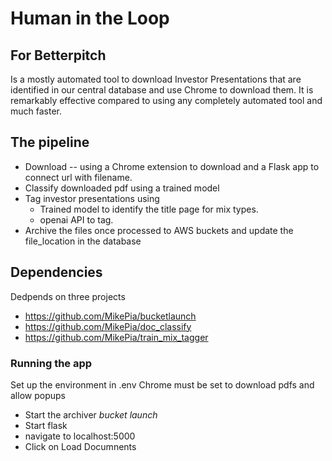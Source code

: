 # Human in the Loop
## For Betterpitch
Is a mostly automated  tool to download Investor Presentations  that are identified in our central database and use Chrome to download them. It is remarkably effective compared to using any completely automated tool and much faster.

## The pipeline
* Download --  using a Chrome extension to download and a Flask app to connect url with filename.
* Classify downloaded pdf  using a trained model
* Tag investor presentations using 
  * Trained model to identify the title page for mix types.
  * openai API  to tag.
* Archive the files once processed to AWS buckets and update the file_location in the database

## Dependencies
Dedpends on three projects
* https://github.com/MikePia/bucketlaunch
* https://github.com/MikePia/doc_classify
* https://github.com/MikePia/train_mix_tagger


### Running the app
Set up the environment in .env
Chrome must be set to download pdfs and allow popups
* Start the archiver *bucket launch*
* Start flask
* navigate to localhost:5000
* Click on Load Documnents